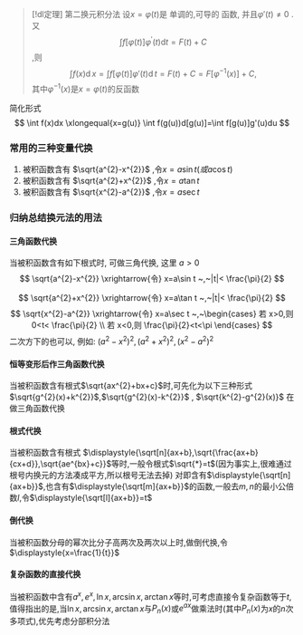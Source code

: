 



> [!dl定理] 第二换元积分法
> 设$x=\varphi(t)$是 单调的,可导的 函数, 并且$\varphi '(t)\neq 0$ . 又
> $$\int f[\varphi(t)]\varphi^{\prime}(t)\mathrm{d}t=F(t)+C$$
> ,则
> $$\int f(x)\operatorname{d}x=\int f[\varphi(t)]\varphi'(t)\operatorname{d}t=F(t)+C=F[\varphi^{-1}(x)]+C,$$
> 其中$\varphi^{-1}(x)$是$x=\varphi(t)$的反函数

简化形式
$$
\int f(x)dx \xlongequal{x=g(u)} \int f(g(u))d[g(u)]=\int f[g(u)]g'(u)du
$$


### 常用的三种变量代换
1. 被积函数含有 $\sqrt{a^{2}-x^{2}}$ ,令$x=a\sin t(或 a\cos t)$ 
2. 被积函数含有 $\sqrt{a^{2}+x^{2}}$ ,令$x=a\tan t$ 
3. 被积函数含有 $\sqrt{x^{2}-a^{2}}$ ,令$x=a\sec t$ 

### 归纳总结换元法的用法
#### 三角函数代换
当被积函数含有如下根式时, 可做三角代换, 这里 $a>0$
$$
\sqrt{a^{2}-x^{2}} \xrightarrow{令} x=a\sin t ~,~|t|< \frac{\pi}{2}
$$

$$
\sqrt{a^{2}+x^{2}} \xrightarrow{令} x=a\tan t ~,~|t|< \frac{\pi}{2}
$$
$$
\sqrt{x^{2}-a^{2}} \xrightarrow{令} x=a\sec t ~,~\begin{cases}
若 x>0,则0<t< \frac{\pi}{2} \\
若 x<0,则 \frac{\pi}{2}<t<\pi
\end{cases}
$$
二次方下的也可以, 例如:
$(a^{2}-x^{2})^{2},(a^{2}+x^{2})^{2},(x^{2}-a^{2})^{2}$

#### 恒等变形后作三角函数代换
当被积函数含有根式$\sqrt{ax^{2}+bx+c}$时,可先化为以下三种形式
$\sqrt{g^{2}(x)+k^{2}}$,$\sqrt{g^{2}(x)-k^{2}}$ , $\sqrt{k^{2}-g^{2}(x)}$
在做三角函数代换
#### 根式代换
当被积函数含有根式 $\displaystyle{\sqrt[n]{ax+b},\sqrt{\frac{ax+b}{cx+d}},\sqrt{ae^{bx}+c}}$等时,一般令根式$\sqrt{*}=t$(因为事实上,很难通过根号内换元的方法凑成平方,所以根号无法去掉)
对即含有$\displaystyle{\sqrt[n]{ax+b}}$,也含有$\displaystyle{\sqrt[m]{ax+b}}$的函数,一般去$m,n$的最小公倍数$l$,令$\displaystyle{\sqrt[l]{ax+b}}=t$
#### 倒代换
当被积函数分母的幂次比分子高两次及两次以上时,做倒代换,令$\displaystyle{x=\frac{1}{t}}$
#### 复杂函数的直接代换
当被积函数中含有$\displaystyle{a^{x},e^{x},\ln x,\arcsin x,\arctan x}$等时,可考虑直接令复杂函数等于$t$,值得指出的是,当$\displaystyle{\ln x,\arcsin x,\arctan x}$与$P_{n}(x)$或$e^{ax}$做乘法时(其中$P_{n}(x)$为$x$的$n$次多项式),优先考虑分部积分法
